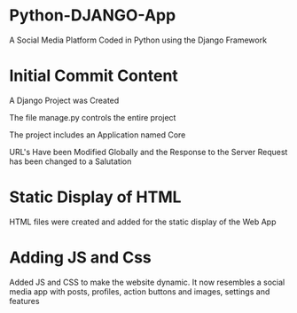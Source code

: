 # Python-DJANGO-App
A Social Media Platform Coded in Python using the Django Framework

# Initial Commit Content
A Django Project was Created

The file manage.py controls the entire project

The project includes an Application named Core

URL's Have been Modified Globally and the Response to the Server Request has been changed
to a Salutation

# Static Display of HTML 
HTML files were created and added for the static display of the Web App

# Adding JS and Css
Added JS and CSS to make the website dynamic.
It now resembles a social media app with posts, profiles, action buttons and images, settings and features
